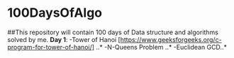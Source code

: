 # 100DaysOfAlgo
##This repository will contain 100 days of Data structure and algorithms solved by me.
**Day 1**: -Tower of Hanoi [https://www.geeksforgeeks.org/c-program-for-tower-of-hanoi/] ..*
           -N-Queens Problem ..*
           -Euclidean GCD..*
